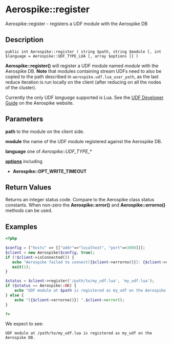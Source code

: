 
# Aerospike::register

Aerospike::register - registers a UDF module with the Aerospike DB

## Description

```
public int Aerospike::register ( string $path, string $module [, int $language = Aerospike::UDF_TYPE_LUA [, array $options ]] )
```

**Aerospike::register()** will register a UDF module named *module* with the
Aerospike DB. **Note** that modules containing stream UDFs need to also be
copied to the path described in `aerospike.udf.lua_user_path`, as the last reduce
iteration is run locally on the client (after reducing on all the nodes of the
cluster).

Currently the only UDF *language* supported is Lua.  See the
[UDF Developer Guide](http://www.aerospike.com/docs/udf/udf_guide.html) on the Aerospike website.

## Parameters

**path** to the module on the client side.

**module** the name of the UDF module registered against the Aerospike DB.

**language** one of *Aerospike::UDF_TYPE_\**

**[options](aerospike.md)** including
- **Aerospike::OPT_WRITE_TIMEOUT**

## Return Values

Returns an integer status code.  Compare to the Aerospike class status
constants.  When non-zero the **Aerospike::error()** and
**Aerospike::errorno()** methods can be used.

## Examples

```php
<?php

$config = ["hosts" => [["addr"=>"localhost", "port"=>3000]]];
$client = new Aerospike($config, true);
if (!$client->isConnected()) {
   echo "Aerospike failed to connect[{$client->errorno()}]: {$client->error()}\n";
   exit(1);
}

$status = $client->register('/path/to/my_udf.lua', 'my_udf.lua');
if ($status == Aerospike::OK) {
    echo "UDF module at $path is registered as my_udf on the Aerospike DB.\n";
} else {
    echo "[{$client->errorno()}] ".$client->error();
}

?>
```

We expect to see:

```
UDF module at /path/to/my_udf.lua is registered as my_udf on the Aerospike DB.
```

